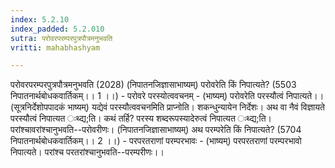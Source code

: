 ```yaml
---
index: 5.2.10
index_padded: 5.2.010
sutra: परोवरपरम्परपुत्रपौत्रमनुभवति
vritti: mahabhashyam

---
```

 परोवरपरम्परपुत्रपौत्रमनुभवति (2028) (निपातनजिज्ञासाभाष्यम्) परोवरेति किं निपात्यते? (5503 निपातनार्थबोधकवार्तिकम्।। 1 ।।) - परोवरे परस्योत्ववचनम् - (भाष्यम्) परोवरेति परस्यौत्वं निपात्यते।। (सूत्रनिर्देशोपपादकं भाष्यम्) यद्येवं परस्यौत्ववचनमिति प्राप्नोति। शकन्धुन्यायेन निर्देशः। अथ वा नैवं विज्ञायते परस्यौत्वं निपात्यत ःथ्द्य;ति। कथं तर्हि? परस्य शब्दरूपस्यादेरुत्वं निपात्यत ःथ्द्य;ति। परांश्चावरांश्चानुभवति--परोवरीणः। (निपातनजिज्ञासाभाष्यम्) अथ परम्परेति किं निपात्यते? (5704 निपातनार्थबोधकवार्तिकम्।। 2 ।।) - परपरतराणां परम्परभावः - (भाष्यम्) परपरतराणां परम्परभावो निपात्यते। परांश्च परतरांश्चानुभवति--परम्परीणः।। 